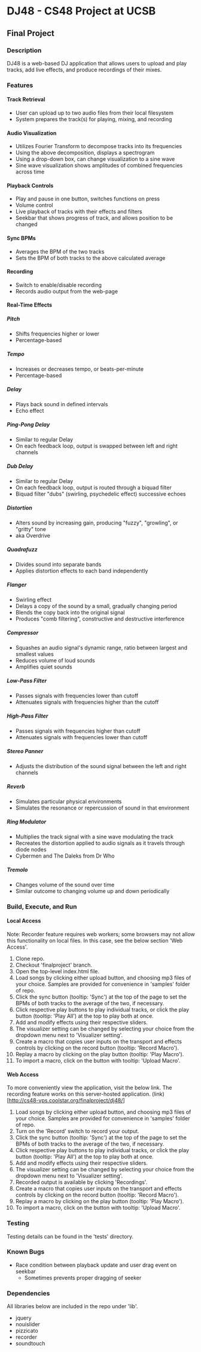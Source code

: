 # DJ48 - CS48 Project at UCSB

## Final Project

### Description
DJ48 is a web-based DJ application that allows users to upload and play tracks, add live effects, and produce recordings of their mixes.

### Features
#### Track Retrieval
* User can upload up to two audio files from their local filesystem
* System prepares the track(s) for playing, mixing, and recording
#### Audio Visualization
* Utilizes Fourier Transform to decompose tracks into its frequencies
* Using the above decomposition, displays a spectrogram
* Using a drop-down box, can change visualization to a sine wave
* Sine wave visualization shows amplitudes of combined frequencies across time
#### Playback Controls
* Play and pause in one button, switches functions on press
* Volume control
* Live playback of tracks with their effects and filters
* Seekbar that shows progress of track, and allows position to be changed
#### Sync BPMs
* Averages the BPM of the two tracks
* Sets the BPM of both tracks to the above calculated average
#### Recording
* Switch to enable/disable recording
* Records audio output from the web-page
#### Real-Time Effects
##### Pitch
* Shifts frequencies higher or lower
* Percentage-based
##### Tempo
* Increases or decreases tempo, or beats-per-minute
* Percentage-based
##### Delay
* Plays back sound in defined intervals
* Echo effect
##### Ping-Pong Delay
* Similar to regular Delay
* On each feedback loop, output is swapped between left and right channels
##### Dub Delay
* Similar to regular Delay
* On each feedback loop, output is routed through a biquad filter
* Biquad filter "dubs" (swirling, psychedelic effect) successive echoes
##### Distortion
* Alters sound by increasing gain, producing "fuzzy", "growling", or "gritty" tone
* aka Overdrive
##### Quadrafuzz
* Divides sound into separate bands
* Applies distortion effects to each band independently
##### Flanger
* Swirling effect
* Delays a copy of the sound by a small, gradually changing period
* Blends the copy back into the original signal
* Produces "comb filtering", constructive and destructive interference
##### Compressor
* Squashes an audio signal's dynamic range, ratio between largest and smallest values
* Reduces volume of loud sounds
* Amplifies quiet sounds
##### Low-Pass Filter
* Passes signals with frequencies lower than cutoff
* Attenuates signals with frequencies higher than the cutoff
##### High-Pass Filter
* Passes signals with frequencies higher than cutoff
* Attenuates signals with frequencies lower than cutoff
##### Stereo Panner
* Adjusts the distribution of the sound signal between the left and right channels
##### Reverb
* Simulates particular physical environments
* Simulates the resonance or repercussion of sound in that environment
##### Ring Modulator
* Multiplies the track signal with a sine wave modulating the track
* Recreates the distortion applied to audio signals as it travels through diode nodes
* Cybermen and The Daleks from Dr Who
##### Tremolo
* Changes volume of the sound over time
* Similar outcome to changing volume up and down periodically

### Build, Execute, and Run
#### Local Access
  Note: Recorder feature requires web workers; some browsers may not allow this functionality on local files.
  In this case, see the below section 'Web Access'.
1. Clone repo.
2. Checkout 'finalproject' branch.
3. Open the top-level index.html file.
4. Load songs by clicking either upload button, and choosing mp3 files of your choice.
  Samples are provided for convenience in 'samples' folder of repo.
5. Click the sync button (tooltip: 'Sync') at the top of the page to set the BPMs of both tracks to the average of the two, if necessary.
6. Click respective play buttons to play individual tracks, or click the play button (tooltip: 'Play All') at the top to play both at once.
7. Add and modify effects using their respective sliders.
8. The visualizer setting can be changed by selecting your choice from the dropdown menu next to 'Visualizer setting'.
9. Create a macro that copies user inputs on the transport and effects controls by clicking on the record button (tooltip: 'Record Macro').
10. Replay a macro by clicking on the play button (tooltip: 'Play Macro').
11. To import a macro, click on the button with tooltip: 'Upload Macro'.
#### Web Access
To more conveniently view the application, visit the below link.
The recording feature works on this server-hosted application.
(link)[http://cs48-vps.coolstar.org/finalproject/dj48/]
1. Load songs by clicking either upload button, and choosing mp3 files of your choice.
  Samples are provided for convenience in 'samples' folder of repo.
2. Turn on the 'Record' switch to record your output.
3. Click the sync button (tooltip: 'Sync') at the top of the page to set the BPMs of both tracks to the average of the two, if necessary.
4. Click respective play buttons to play individual tracks, or click the play button (tooltip: 'Play All') at the top to play both at once.
5. Add and modify effects using their respective sliders.
6. The visualizer setting can be changed by selecting your choice from the dropdown menu next to 'Visualizer setting'.
7. Recorded output is available by clicking 'Recordings'.
8. Create a macro that copies user inputs on the transport and effects controls by clicking on the record button (tooltip: 'Record Macro').
9. Replay a macro by clicking on the play button (tooltip: 'Play Macro').
10. To import a macro, click on the button with tooltip: 'Upload Macro'.

### Testing
Testing details can be found in the 'tests' directory.

### Known Bugs
* Race condition between playback update and user drag event on seekbar
  * Sometimes prevents proper dragging of seeker

### Dependencies
All libraries below are included in the repo under 'lib'.
* jquery
* nouislider
* pizzicato
* recorder
* soundtouch
